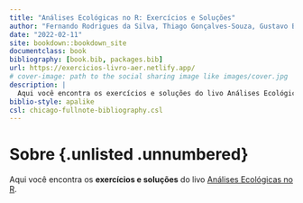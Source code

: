 ```yaml
--- 
title: "Análises Ecológicas no R: Exercícios e Soluções"
author: "Fernando Rodrigues da Silva, Thiago Gonçalves-Souza, Gustavo Brant Paterno, Diogo Borges Provete, Maurício Humberto Vancine"
date: "2022-02-11"
site: bookdown::bookdown_site
documentclass: book
bibliography: [book.bib, packages.bib]
url: https://exercicios-livro-aer.netlify.app/
# cover-image: path to the social sharing image like images/cover.jpg
description: |
  Aqui você encontra os exercícios e soluções do livo Análises Ecológicas no R.
biblio-style: apalike
csl: chicago-fullnote-bibliography.csl
---
```




# Sobre {.unlisted .unnumbered}

Aqui você encontra os **exercícios e soluções** do livo [Análises Ecológicas no R](https://analises-ecologicas.netlify.app/).

